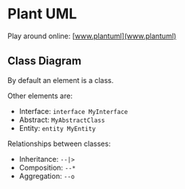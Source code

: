 # Plant UML

Play around online: [www.plantuml](www.plantuml)

## Class Diagram

By default an element is a class.

Other elements are:

- Interface: `interface MyInterface`
- Abstract: `MyAbstractClass`
- Entity: `entity MyEntity`

Relationships between classes:

- Inheritance: `--|>`
- Composition: `--*`
- Aggregation: `--o`